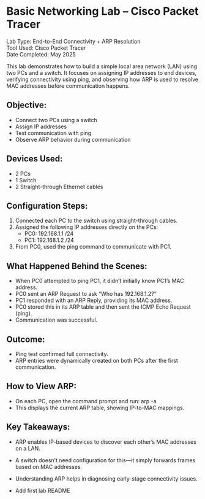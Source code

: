 # Basic Networking Lab – Cisco Packet Tracer

Lab Type: End-to-End Connectivity + ARP Resolution  
Tool Used: Cisco Packet Tracer  
Date Completed: May 2025

This lab demonstrates how to build a simple local area network (LAN) using two PCs and a switch. It focuses on assigning IP addresses to end devices, verifying connectivity using ping, and observing how ARP is used to resolve MAC addresses before communication happens.

## Objective:
- Connect two PCs using a switch
- Assign IP addresses
- Test communication with ping
- Observe ARP behavior during communication

## Devices Used:
- 2 PCs
- 1 Switch
- 2 Straight-through Ethernet cables

## Configuration Steps:
1. Connected each PC to the switch using straight-through cables.
2. Assigned the following IP addresses directly on the PCs:
   - PC0: 192.168.1.1 /24
   - PC1: 192.168.1.2 /24
3. From PC0, used the ping command to communicate with PC1.

## What Happened Behind the Scenes:
- When PC0 attempted to ping PC1, it didn’t initially know PC1’s MAC address.
- PC0 sent an ARP Request to ask “Who has 192.168.1.2?”
- PC1 responded with an ARP Reply, providing its MAC address.
- PC0 stored this in its ARP table and then sent the ICMP Echo Request (ping).
- Communication was successful.

## Outcome:
- Ping test confirmed full connectivity.
- ARP entries were dynamically created on both PCs after the first communication.

## How to View ARP:
- On each PC, open the command prompt and run: arp -a
- This displays the current ARP table, showing IP-to-MAC mappings.

## Key Takeaways:
- ARP enables IP-based devices to discover each other’s MAC addresses on a LAN.
- A switch doesn’t need configuration for this—it simply forwards frames based on MAC addresses.
- Understanding ARP helps in diagnosing early-stage connectivity issues.

- Add first lab README
